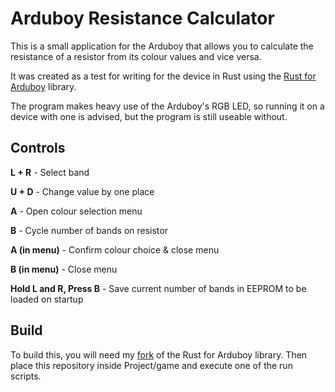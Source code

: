 # Arduboy Resistance Calculator
This is a small application for the Arduboy that allows you to calculate the resistance of a resistor from its colour values and vice versa.

It was created as a test for writing for the device in Rust using the [Rust for Arduboy](https://github.com/ZennDev1337/Rust-for-Arduboy) library.

The program makes heavy use of the Arduboy's RGB LED, so running it on a device with one is advised, but the program is still useable without.

## Controls
**L + R** - Select band

**U + D** - Change value by one place

**A** - Open colour selection menu

**B** - Cycle number of bands on resistor

**A (in menu)** - Confirm colour choice & close menu

**B (in menu)** - Close menu

**Hold L and R, Press B** - Save current number of bands in EEPROM to be loaded on startup

## Build
To build this, you will need my [fork](https://github.com/PrimmR/Rust-for-Arduboy) of the Rust for Arduboy library. Then place this repository inside Project/game and execute one of the run scripts.